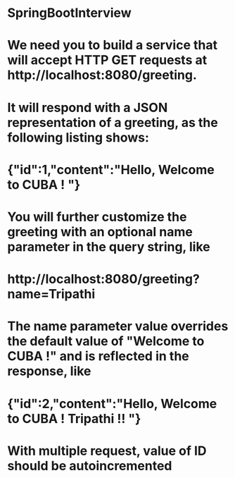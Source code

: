 # SpringBootInterview 

# We need you to build a service that will accept HTTP GET requests at http://localhost:8080/greeting.
# It will respond with a JSON representation of a greeting, as the following listing shows:
#   {"id":1,"content":"Hello, Welcome to CUBA ! "}
# You will further customize the greeting with an optional name parameter in the query string, like
#   http://localhost:8080/greeting?name=Tripathi
# The name parameter value overrides the default value of "Welcome to CUBA !" and is reflected in the response, like
#   {"id":2,"content":"Hello, Welcome to CUBA ! Tripathi !! "}
# With multiple request, value of ID should be autoincremented 
